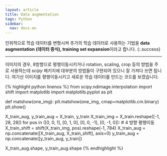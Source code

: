 ```yaml
---
layout: article
title: Data augmentation
tags: Python
sidebar:
  nav: docs-en
---
```



인위적으로 학습 데이터를 변형시켜 추가의 학습 데이터로 사용하는 기법을 **data augmentation (데이터 증식), training set expansion**이라고 합니다.
{:.success}

<!--more-->

---

이미지의 경우, 8방향으로 평행이동시키거나 rotation, scaling, crop 등의 방법을 주로 사용하는데 *scipy* 패키지에 대부분의 방법들이 구현되어 있으니 잘 가져다 쓰면 됩니다. 여기선 이미지를 평행이동시키고 새로운 학습 데이터를 만드는 코드를 보겠습니다. <br>


{% highlight python linenos %}
from scipy.ndimage.interpolation import shift
import matplotlib
import matplotlib.pyplot as plt

def matshow(one_img):
    plt.matshow(one_img, cmap=matplotlib.cm.binary)
    plt.show()

X_train_aug, y_train_aug = X_train, y_train
X_train_img = X_train.reshape([-1, 28, 28])
for pos in ([0, 0, 1], [0, 1, 0], [0, 0, -1], [0, -1, 0]):  # 4 방향 평행이동
    X_train_shift = shift(X_train_img, pos).reshape(-1, 784)
    X_train_aug = np.concatenate([X_train_aug, X_train_shift], axis=0)
    y_train_aug = np.concatenate([y_train_aug, y_train])

X_train_aug.shape, y_train_aug.shape
{% endhighlight %}
